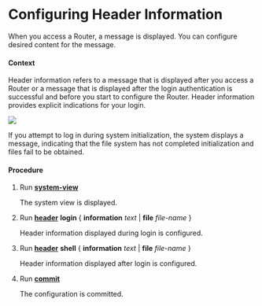Configuring Header Information
==============================

When you access a Router, a message is displayed. You can configure desired content for the message.

#### Context

Header information refers to a message that is displayed after you access a Router or a message that is displayed after the login authentication is successful and before you start to configure the Router. Header information provides explicit indications for your login.

![](../../../../public_sys-resources/note_3.0-en-us.png) 

If you attempt to log in during system initialization, the system displays a message, indicating that the file system has not completed initialization and files fail to be obtained.



#### Procedure

1. Run [**system-view**](cmdqueryname=system-view)
   
   
   
   The system view is displayed.
2. Run [**header**](cmdqueryname=header) **login** { **information** *text* | **file** *file-name* }
   
   
   
   Header information displayed during login is configured.
3. Run [**header**](cmdqueryname=header) **shell** { **information** *text* | **file** *file-name* }
   
   
   
   Header information displayed after login is configured.
4. Run [**commit**](cmdqueryname=commit)
   
   
   
   The configuration is committed.